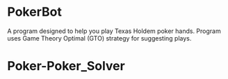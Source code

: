 # PokerBot
A program designed to help you play Texas Holdem poker hands. Program uses Game Theory Optimal (GTO) strategy for suggesting plays.

# Poker-Poker_Solver
